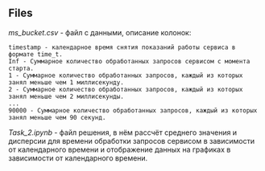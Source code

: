 ## Files

*ms_bucket.csv* - файл с данными, описание колонок:

    timestamp - календарное время снятия показаний работы сервиса в формате time_t.
    Inf - Суммарное количество обработанных запросов сервисом с момента старта.
    1 - Суммарное количество обработанных запросов, каждый из которых занял меньше чем 1 миллисекунду.
    2 - Суммарное количество обработанных запросов, каждый из которых занял меньше чем 2 миллисекунды.
    ...
    90000 - Суммарное количество обработанных запросов, каждый из которых занял меньше чем 90 секунд.
    
*Task_2.ipynb* - файл решения, в нём рассчёт среднего значения и дисперсии для времени обработки запросов сервисом в зависимости от календарного времени и отображение данных на графиках в зависимости от календарного времени.



